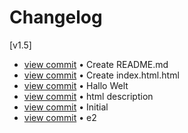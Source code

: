 # Changelog

[v1.5]

- [view commit](https://github.com/Ninafluetsch/nina-fluetsch/commit/1070cd4e1ae9c9b55592f3f07e5de75c3d04a0c6) &bull; Create README.md
- [view commit](https://github.com/Ninafluetsch/nina-fluetsch/commit/b390f5ffdbf3286c8fcc6a94cf139bd12da845df) &bull; Create index.html.html
- [view commit](https://github.com/Ninafluetsch/nina-fluetsch/commit/66bb4f1861ed963186abf008f9ad8f6ae2cc1a9f) &bull; Hallo Welt
- [view commit](https://github.com/Ninafluetsch/nina-fluetsch/commit/48740afeb720c16ceb77df17b4418341e8688e3f) &bull; html description
- [view commit](https://github.com/Ninafluetsch/nina-fluetsch/commit/20e1124a966af1907d431baab04a46d6ef4650cc) &bull; Initial
- [view commit](https://github.com/Ninafluetsch/nina-fluetsch/commit/7a7e896192bf52331f73dec0d627e25a15bd2482) &bull; e2
